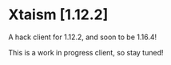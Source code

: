 # Xtaism [1.12.2]

A hack client for 1.12.2, and soon to be 1.16.4!

This is a work in progress client, so stay tuned!
